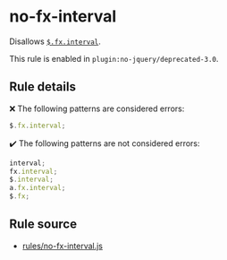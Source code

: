 # no-fx-interval

Disallows [`$.fx.interval`](https://api.jquery.com/jQuery.fx.interval/).

This rule is enabled in `plugin:no-jquery/deprecated-3.0`.

## Rule details

❌ The following patterns are considered errors:
```js
$.fx.interval;
```

✔️ The following patterns are not considered errors:
```js
interval;
fx.interval;
$.interval;
a.fx.interval;
$.fx;
```
## Rule source

* [rules/no-fx-interval.js](../src/rules/no-fx-interval.js)
